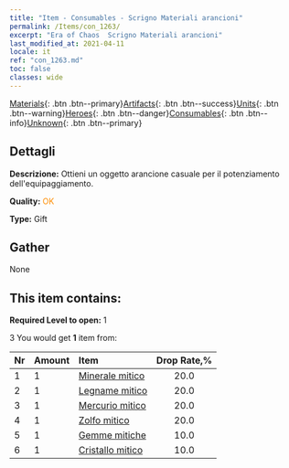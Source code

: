 ```yaml
---
title: "Item - Consumables - Scrigno Materiali arancioni"
permalink: /Items/con_1263/
excerpt: "Era of Chaos  Scrigno Materiali arancioni"
last_modified_at: 2021-04-11
locale: it
ref: "con_1263.md"
toc: false
classes: wide
---
```

 [Materials](/it/Items/){: .btn .btn--primary}[Artifacts](/it/Items/Artifacts/){: .btn .btn--success}[Units](/it/Items/Units/){: .btn .btn--warning}[Heroes](/it/Items/Heroes/){: .btn .btn--danger}[Consumables](/it/Items/Consumables/){: .btn .btn--info}[Unknown](/it/Items/Unknown/){: .btn .btn--primary}

## Dettagli
 **Descrizione:** Ottieni un oggetto arancione casuale per il potenziamento dell'equipaggiamento.

 **Quality:** <span style="color: #FF8C00">OK</span>

 **Type:** Gift

## Gather

  None

## This item contains:

 **Required Level to open:** 1

 3 You would get **1** item  from:

  | Nr | Amount |     Item    | Drop Rate,% |
  |:---|:-------|:------------|:---------:|
  | 1 | 1 | [Minerale mitico](/it/Items/mat_61/) | 20.0 | 
  | 2 | 1 | [Legname mitico](/it/Items/mat_62/) | 20.0 | 
  | 3 | 1 | [Mercurio mitico](/it/Items/mat_63/) | 20.0 | 
  | 4 | 1 | [Zolfo mitico](/it/Items/mat_64/) | 20.0 | 
  | 5 | 1 | [Gemme mitiche](/it/Items/mat_65/) | 10.0 | 
  | 6 | 1 | [Cristallo mitico](/it/Items/mat_66/) | 10.0 | 
